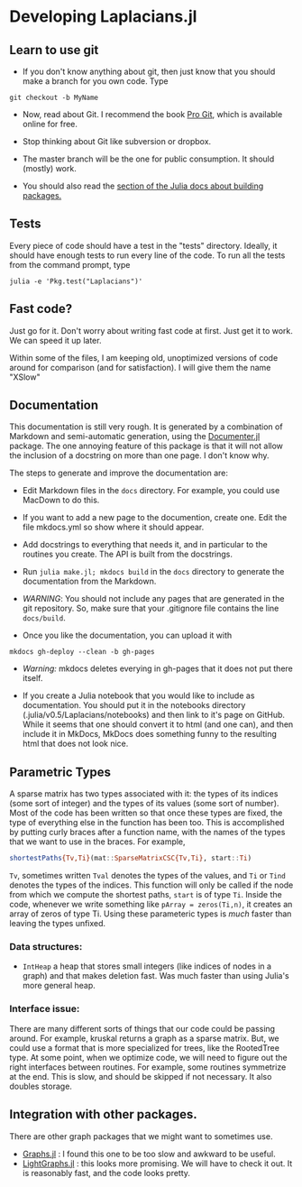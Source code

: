 # Developing Laplacians.jl

## Learn to use git

* If you don't know anything about git, then just know that you should make a branch for you own code.  Type

~~~
git checkout -b MyName
~~~

* Now, read about Git.  I recommend the book [Pro Git](https://git-scm.com/book/en/v2), which is available online for free.

* Stop thinking about Git like subversion or dropbox.

* The master branch will be the one for public consumption. It should (mostly) work.

* You should also read the 
[section of the Julia docs about building packages.](http://docs.julialang.org/en/release-0.4/manual/packages/#package-development)

## Tests

Every piece of code should have a test in the "tests" directory.  Ideally, it should have enough tests to run every line of the code.  To run all the tests from the command prompt, type

~~~
julia -e 'Pkg.test("Laplacians")'
~~~


## Fast code?

Just go for it.
Don't worry about writing fast code at first.
Just get it to work.
We can speed it up later.


Within some of the files, I am keeping old, unoptimized versions of code around for comparison (and for satisfaction).  I will give them the name "XSlow"

## Documentation

This documentation is still very rough.
It is generated by a combination of Markdown and semi-automatic generation, using the [Documenter.jl](https://juliadocs.github.io/Documenter.jl/stable/) package.  The one annoying feature of this package is that it will not allow the inclusion of a docstring on more than one page.  I don't know why.

The steps to generate and improve the documentation are:

* Edit Markdown files in the `docs` directory.  For example, you could use MacDown to do this.
* If you want to add a new page to the documention, create one.  Edit the file mkdocs.yml so show where it should appear.
* Add docstrings to everything that needs it, and in particular to the routines you create.  The API is built from the docstrings. 
* Run `julia make.jl; mkdocs build` in the `docs` directory to generate the documentation from the Markdown.

* *WARNING*: You should not include any pages that are generated in the git repository.  So, make sure that your .gitignore file contains the line `docs/build`.
 
* Once you like the documentation, you can upload it with 

~~~
mkdocs gh-deploy --clean -b gh-pages
~~~

* *Warning:* mkdocs deletes everying in gh-pages that it does not put there itself.

* If you create a Julia notebook that you would like to include as documentation.   You should
   put it in the notebooks directory (.julia/v0.5/Laplacians/notebooks) and then link to it's page on GitHub.  While it seems that one should convert it to html (and one can), and then include it in MkDocs, MkDocs does something funny to the resulting html that does not look nice.




## Parametric Types

A sparse matrix has two types associated with it: the types of its indices (some sort of integer) and the types of its values (some sort of number).  Most of the code has been written so that once these types are fixed, the type of everything else in the function has been too.  This is accomplished by putting curly braces after a function name, with the names of the types that we want to use in the braces.  For example,

~~~julia
shortestPaths{Tv,Ti}(mat::SparseMatrixCSC{Tv,Ti}, start::Ti)
~~~

`Tv`, sometimes written `Tval` denotes the types of the values, and `Ti` or `Tind` denotes the types of the indices.  This function will only be called if the node from which we compute the shortest paths, `start` is of type `Ti`.  Inside the code, whenever we write something like `pArray = zeros(Ti,n)`, it creates an array of zeros of type Ti.  Using these parameteric types is *much* faster than leaving the types unfixed.

### Data structures:

* `IntHeap` a heap that stores small integers (like indices of nodes in a graph) and that makes deletion fast.  Was much faster than using Julia's more general heap.

### Interface issue:
There are many different sorts of things that our code could be passing around.  For example, kruskal returns a graph as a sparse matrix.  But, we could use a format that is more specialized for trees, like the RootedTree type.  At some point, when we optimize code, we will need to figure out the right interfaces between routines.  For example, some routines symmetrize at the end.  This is slow, and should be skipped if not necessary.  It also doubles storage.


## Integration with other packages.

There are other graph packages that we might want to sometimes use.

* [Graphs.jl](http://github.com/JuliaLang/Graphs.jl) : I found this one to be too slow and awkward to be useful.
* [LightGraphs.jl](http://github.com/JuliaGraphs/LightGraphs.jl) : this looks more promising.  We will have to check it out.  It is reasonably fast, and the code looks pretty.

